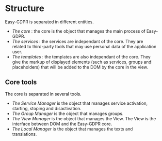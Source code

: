 # Structure
Easy-GDPR is separated in different entities.
 
 - _The core_ : the core is the object that manages the main process of Easy-GDPR. 
 - _The services_ : the services are independant of the core. They are related to third-party tools that may use personal data of the application user.
 - _The templates_ : the templates are also independant of the core. They give the markup of displayed elements (such as services, groups and placeholders) that will be added to the DOM by the core in the view. 


## Core tools
The core is separated in several tools.

- _The Service Manager_ is the object that manages service activation, starting, stoping and disactivation.
- _The Group Manager_ is the object that manages groups.
- _The View Manager_ is the object that manages the View. The View is the interface between DOM and the Easy-GDPR core.
- _The Local Manager_ is the object that manages the texts and translations. 

